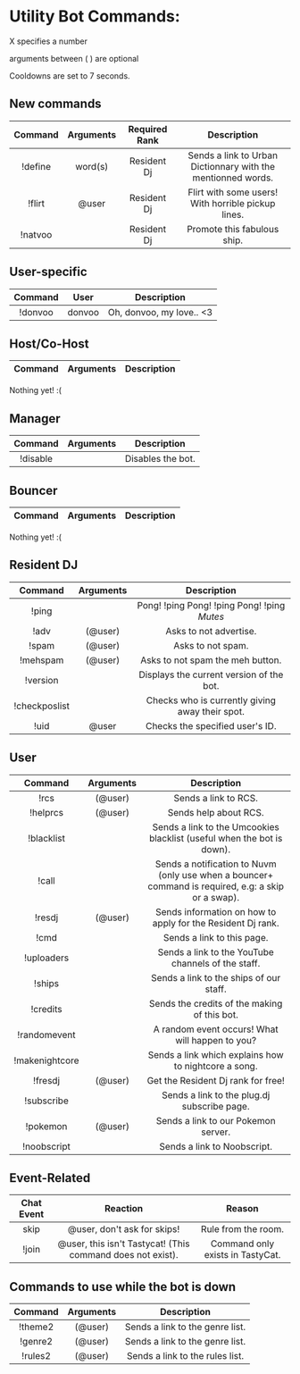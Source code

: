 Utility Bot Commands:
=========

X specifies a number

arguments between ( ) are optional

Cooldowns are set to 7 seconds.

New commands
---------------

|Command | Arguments | Required Rank |  Description |
|:------:|:---------:|:-------------:|:-----------------------------:|
|!define | word(s) | Resident Dj | Sends a link to Urban Dictionnary with the mentionned words. |
|!flirt | @user | Resident Dj | Flirt with some users! With horrible pickup lines. |
|!natvoo | | Resident Dj | Promote this fabulous ship. |

User-specific 
-------------

|Command |  User   |  Description |
|:------:|:-------:|:--------------------------------------:|
|!donvoo | donvoo | Oh, donvoo, my love.. <3 |

Host/Co-Host
------------

|Command | Arguments |  Description |
|:------:|:---------:|:--------------------------------------:|
Nothing yet! :(

Manager
-------

|Command | Arguments |  Description |
|:------:|:---------:|:--------------------------------------:|
|!disable | | Disables the bot. |

Bouncer
--------

|Command | Arguments |  Description |
|:------:|:---------:|:--------------------------------------:|
Nothing yet! :(

Resident DJ
-----------

|Command | Arguments |  Description |
|:------:|:---------:|:--------------------------------------:|
|!ping | | Pong! !ping Pong! !ping Pong! !ping *Mutes* |
|!adv | (@user) | Asks to not advertise. |
|!spam | (@user) | Asks to not spam. |
|!mehspam | (@user) | Asks to not spam the meh button. |
|!version | | Displays the current version of the bot. |
|!checkposlist | | Checks who is currently giving away their spot. |
|!uid | @user | Checks the specified user's ID. |

User
----

|Command | Arguments |  Description |
|:------:|:---------:|:--------------------------------------:|
|!rcs | (@user) | Sends a link to RCS. |
|!helprcs | (@user) | Sends help about RCS. |
|!blacklist | | Sends a link to the Umcookies blacklist (useful when the bot is down). |
|!call | | Sends a notification to Nuvm (only use when a bouncer+ command is required, e.g: a skip or a swap). |
|!resdj | (@user) | Sends information on how to apply for the Resident Dj rank. |
|!cmd | | Sends a link to this page. |
|!uploaders | | Sends a link to the YouTube channels of the staff. |
|!ships | | Sends a link to the ships of our staff. |
|!credits | | Sends the credits of the making of this bot. |
|!randomevent | | A random event occurs! What will happen to you? |
|!makenightcore | | Sends a link which explains how to nightcore a song. |
|!fresdj | (@user) | Get the Resident Dj rank for free! |
|!subscribe | | Sends a link to the plug.dj subscribe page. |
|!pokemon | (@user) | Sends a link to our Pokemon server. |
|!noobscript | | Sends a link to Noobscript. |


Event-Related
-------------

|Chat Event | Reaction | Reason |
|:---------:|:---------------:|:------------------:|
|skip | @user, don't ask for skips! | Rule from the room. |
|!join | @user, this isn't Tastycat! (This command does not exist). | Command only exists in TastyCat. |


Commands to use while the bot is down
-------------------------------------

|Command | Arguments |  Description |
|:------:|:---------:|:--------------------------------------:|
|!theme2 | (@user) | Sends a link to the genre list. |
|!genre2 | (@user) | Sends a link to the genre list. |
|!rules2 | (@user) | Sends a link to the rules list. |
